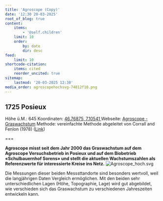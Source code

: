 ```yaml
---
title: 'Agroscope (Copy)'
date: '12:30 20-03-2025'
root_of_blog: true
content:
    items:
        - '@self.children'
    limit: 10
    order:
        by: date
        dir: desc
feed:
    limit: 10
shortcode-citation:
    items: cited
    reorder_uncited: true
sitemap:
    lastmod: '20-03-2025 12:30'
media_order: agroscopehochsvg-74812f10.png
---
```


## 1725 Posieux
Höhe ü.M.: 645
Koordinaten: [46.76875,	7.10541	](https://map.geo.admin.ch/?swisssearch=46.76875,7.10541)
Webseite:  [Agroscope - Graswachstum](https://www.agroscope.admin.ch/agroscope/de/home/services/dienste/futtermittel/weidemanagement/graswachstum.html)
Methode: vereinfachte Methode abgeleitet von Corrall and Fenlon (1978)  ([Link](https://www.agroscope.admin.ch/agroscope/de/home/services/dienste/futtermittel/weidemanagement/graswachstum/erhebungsmethode.html))

===

**Agroscope misst seit dem Jahr 2000 das Graswachstum auf dem Agroscope Versuchsbetrieb in Posieux und auf dem Biobetrieb «Schulbauernhof Sorens» und stellt die aktuellen Wachstumszahlen als Referenzwerte für interessierte Kreise ins Netz.**
 ![Agroscope_hoch.svg](Agroscope_hoch.svg.png?resize=200,200 "Agroscope_hoch.svg")
 
Die Messungen dieser beiden Messsttandorte sind besonders wertvoll, weil die langjährigen Daten Vergleich ermöglichen. Mit den beiden sehr unterschiedlichen Lagen (Höhe, Topographie, Lage) wird gut abgebildet, wie verschieden sich das Graswachstum zu verschiedenen Jahreszeiten entwickeln kann. 
